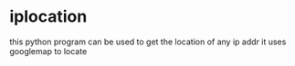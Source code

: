 # iplocation
this python program can be used to get the location of any ip addr
it uses googlemap to locate 
